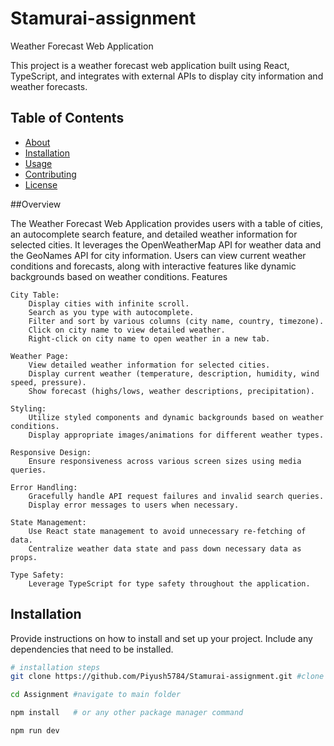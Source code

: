 # Stamurai-assignment

Weather Forecast Web Application

This project is a weather forecast web application built using React, TypeScript, and integrates with external APIs to display city information and weather forecasts.

## Table of Contents

- [About](#about)
- [Installation](#installation)
- [Usage](#usage)
- [Contributing](#contributing)
- [License](#license)


##Overview

The Weather Forecast Web Application provides users with a table of cities, an autocomplete search feature, and detailed weather information for selected cities. It leverages the OpenWeatherMap API for weather data and the GeoNames API for city information. Users can view current weather conditions and forecasts, along with interactive features like dynamic backgrounds based on weather conditions.
Features

    City Table:
        Display cities with infinite scroll.
        Search as you type with autocomplete.
        Filter and sort by various columns (city name, country, timezone).
        Click on city name to view detailed weather.
        Right-click on city name to open weather in a new tab.

    Weather Page:
        View detailed weather information for selected cities.
        Display current weather (temperature, description, humidity, wind speed, pressure).
        Show forecast (highs/lows, weather descriptions, precipitation).

    Styling:
        Utilize styled components and dynamic backgrounds based on weather conditions.
        Display appropriate images/animations for different weather types.

    Responsive Design:
        Ensure responsiveness across various screen sizes using media queries.

    Error Handling:
        Gracefully handle API request failures and invalid search queries.
        Display error messages to users when necessary.

    State Management:
        Use React state management to avoid unnecessary re-fetching of data.
        Centralize weather data state and pass down necessary data as props.

    Type Safety:
        Leverage TypeScript for type safety throughout the application.

## Installation

Provide instructions on how to install and set up your project. Include any dependencies that need to be installed.

```bash
# installation steps
git clone https://github.com/Piyush5784/Stamurai-assignment.git #clone repo

cd Assignment #navigate to main folder

npm install   # or any other package manager command

npm run dev  
